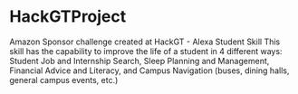 # HackGTProject
Amazon Sponsor challenge created at HackGT - Alexa Student Skill
This skill has the capability to improve the life of a student in 4
different ways: Student Job and Internship Search, Sleep Planning and
Management, Financial Advice and Literacy, and Campus Navigation (buses,
dining halls, general campus events, etc.)

